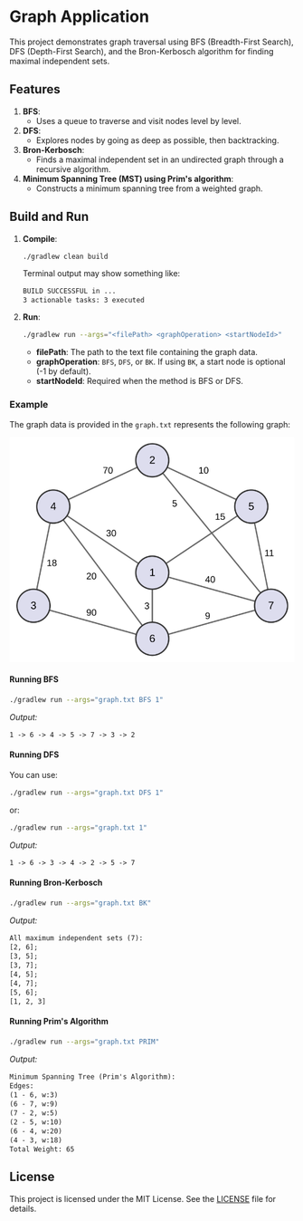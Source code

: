 # Graph Application

This project demonstrates graph traversal using BFS (Breadth\-First Search), DFS (Depth\-First Search), and the
Bron\-Kerbosch algorithm for finding maximal independent sets.

## Features

1. **BFS**:
    - Uses a queue to traverse and visit nodes level by level.
2. **DFS**:
    - Explores nodes by going as deep as possible, then backtracking.
3. **Bron\-Kerbosch**:
    - Finds a maximal independent set in an undirected graph through a recursive algorithm.
4. **Minimum Spanning Tree (MST) using Prim's algorithm**:
    - Constructs a minimum spanning tree from a weighted graph.

## Build and Run

1. **Compile**:
   ```bash
   ./gradlew clean build
   ```

   Terminal output may show something like:

   ```
   BUILD SUCCESSFUL in ...
   3 actionable tasks: 3 executed
   ```

2. **Run**:
   ```bash
   ./gradlew run --args="<filePath> <graphOperation> <startNodeId>"
   ```
    - **filePath**: The path to the text file containing the graph data.
    - **graphOperation**: `BFS`, `DFS`, or `BK`. If using `BK`, a start node is optional \(-1 by default\).
    - **startNodeId**: Required when the method is BFS or DFS.

### Example

The graph data is provided in the `graph.txt` represents the following graph:

![graph-data](graph-data.svg)

#### Running BFS

```bash
./gradlew run --args="graph.txt BFS 1"
```

*Output:*

```
1 -> 6 -> 4 -> 5 -> 7 -> 3 -> 2
```

#### Running DFS

You can use:

```bash
./gradlew run --args="graph.txt DFS 1"
```

or:

```bash
./gradlew run --args="graph.txt 1"
```

*Output:*

```
1 -> 6 -> 3 -> 4 -> 2 -> 5 -> 7
```

#### Running Bron\-Kerbosch

```bash
./gradlew run --args="graph.txt BK"
```

*Output:*

```
All maximum independent sets (7):
[2, 6];
[3, 5];
[3, 7];
[4, 5];
[4, 7];
[5, 6];
[1, 2, 3]
```

#### Running Prim's Algorithm

```bash
./gradlew run --args="graph.txt PRIM"
```

*Output:*

```
Minimum Spanning Tree (Prim's Algorithm):
Edges:
(1 - 6, w:3)
(6 - 7, w:9)
(7 - 2, w:5)
(2 - 5, w:10)
(6 - 4, w:20)
(4 - 3, w:18)
Total Weight: 65
```

## License

This project is licensed under the MIT License. See the [LICENSE](LICENSE) file for details.
